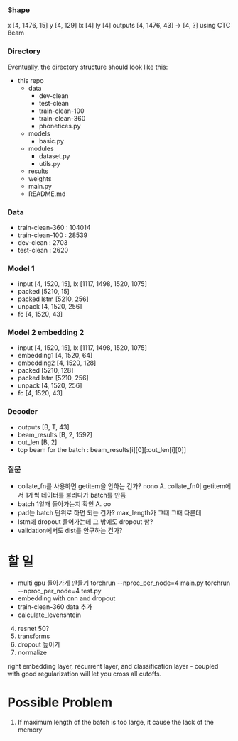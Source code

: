 ### Shape
x [4, 1476, 15]
y [4, 129]
lx [4]
ly [4]
outputs [4, 1476, 43] -> [4, ?] using CTC Beam

### Directory
Eventually, the directory structure should look like this:

* this repo
  * data
    * dev-clean
    * test-clean
    * train-clean-100
    * train-clean-360
    * phonetices.py
  * models
    * basic.py
  * modules
    * dataset.py
    * utils.py
  * results
  * weights
  * main.py
  * README.md

### Data
- train-clean-360 : 104014
- train-clean-100 : 28539
- dev-clean : 2703
- test-clean : 2620

### Model 1 
- input [4, 1520, 15], lx [1117, 1498, 1520, 1075]
- packed [5210, 15]
- packed lstm [5210, 256]
- unpack [4, 1520, 256]
- fc [4, 1520, 43]

### Model 2 embedding 2
- input [4, 1520, 15], lx [1117, 1498, 1520, 1075]
- embedding1 [4, 1520, 64]
- embedding2 [4, 1520, 128]
- packed [5210, 128]
- packed lstm [5210, 256]
- unpack [4, 1520, 256]
- fc [4, 1520, 43]

### Decoder 
- outputs [B, T, 43]
- beam_results [B, 2, 1592]
- out_len [B, 2]
- top beam for the batch : beam_results[i][0][:out_len[i][0]]

### 질문
- collate_fn를 사용하면 getitem을 안하는 건가? nono 
    A. collate_fn이 getitem에서 1개씩 데이터를 불러다가 batch를 만듬    
- batch 1일때 돌아가는지 확인
    A. oo
- pad는 batch 단위로 하면 되는 건가? max_length가 그때 그때 다른데
- lstm에 dropout 들어가는데 그 밖에도 dropout 함?
- validation에서도 dist를 안구하는 건가?

# 할 일
- multi gpu 돌아가게 만들기
torchrun --nproc_per_node=4 main.py
torchrun --nproc_per_node=4 test.py
- embedding with cnn and dropout 
- train-clean-360 data 추가  
- calculate_levenshtein
4. resnet 50?
5. transforms
7. dropout 높이기
8. normalize

 right embedding layer, recurrent layer, and classification layer - coupled with good regularization will let you cross all cutoffs.

 # Possible Problem
 1. If maximum length of the batch is too large, it cause the lack of the memory